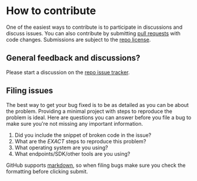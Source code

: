 # How to contribute

One of the easiest ways to contribute is to participate in discussions and discuss issues. You can also contribute by submitting [pull requests](https://help.github.com/articles/using-pull-requests/) with code changes. Submissions are subject to the [repo license](LICENSE).

## General feedback and discussions?

Please start a discussion on the [repo issue tracker](https://github.com/dx-ted-emea/ARM-Documentation/issues).

## Filing issues

The best way to get your bug fixed is to be as detailed as you can be about the problem.
Providing a minimal project with steps to reproduce the problem is ideal.
Here are questions you can answer before you file a bug to make sure you're not missing any important information.

1. Did you include the snippet of broken code in the issue?
2. What are the *EXACT* steps to reproduce this problem?
3. What operating system are you using?
4. What endpoints/SDK/other tools are you using?

GitHub supports [markdown](https://help.github.com/articles/github-flavored-markdown/), so when filing bugs make sure you check the formatting before clicking submit.
